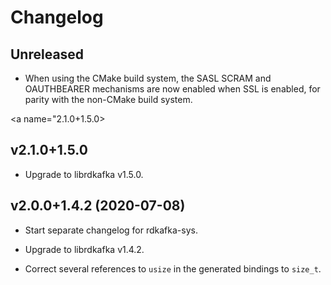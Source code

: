 # Changelog

## Unreleased

* When using the CMake build system, the SASL SCRAM and OAUTHBEARER mechanisms
  are now enabled when SSL is enabled, for parity with the non-CMake build
  system.

<a name="2.1.0+1.5.0></a>
## v2.1.0+1.5.0

* Upgrade to librdkafka v1.5.0.

<a name="2.0.0+1.4.2"></a>
## v2.0.0+1.4.2 (2020-07-08)

* Start separate changelog for rdkafka-sys.

* Upgrade to librdkafka v1.4.2.

* Correct several references to `usize` in the generated bindings to `size_t`.
